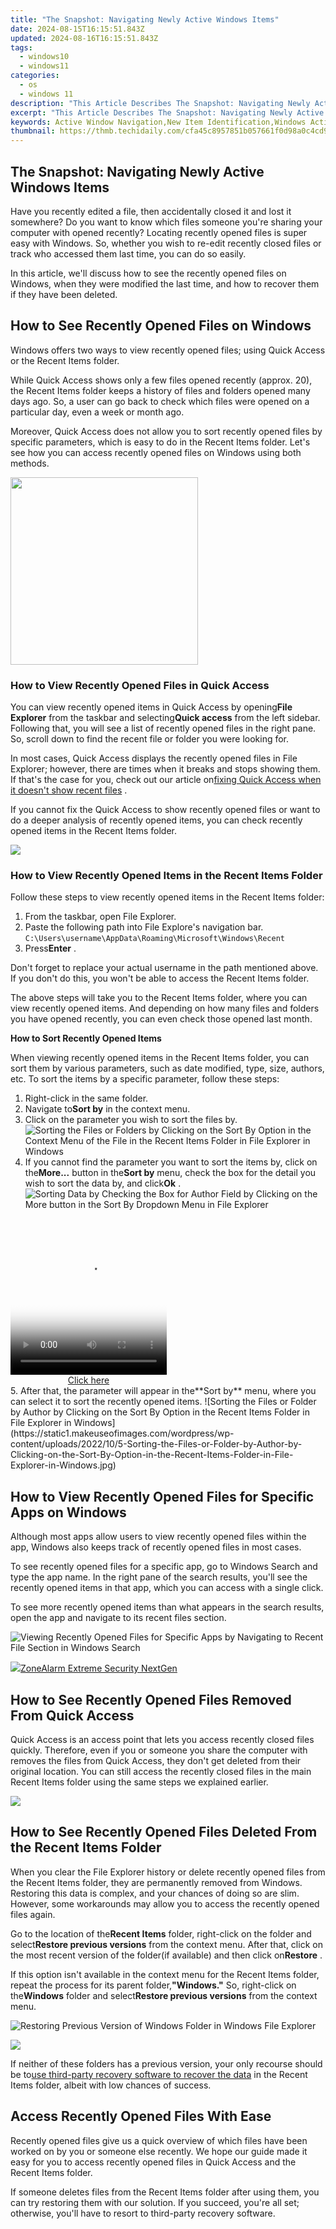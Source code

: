```yaml
---
title: "The Snapshot: Navigating Newly Active Windows Items"
date: 2024-08-15T16:15:51.843Z
updated: 2024-08-16T16:15:51.843Z
tags:
  - windows10
  - windows11
categories:
  - os
  - windows 11
description: "This Article Describes The Snapshot: Navigating Newly Active Windows Items"
excerpt: "This Article Describes The Snapshot: Navigating Newly Active Windows Items"
keywords: Active Window Navigation,New Item Identification,Windows Activity Guide,Snappy Window Insight,Activated Windows Info,New Window Engagement,Navigate Snapshots Quickly
thumbnail: https://thmb.techidaily.com/cfa45c8957851b057661f0d98a0c4cd9830d27a0c465cacef45307df647411ca.jpg
---
```


## The Snapshot: Navigating Newly Active Windows Items

 Have you recently edited a file, then accidentally closed it and lost it somewhere? Do you want to know which files someone you're sharing your computer with opened recently? Locating recently opened files is super easy with Windows. So, whether you wish to re-edit recently closed files or track who accessed them last time, you can do so easily.

 In this article, we'll discuss how to see the recently opened files on Windows, when they were modified the last time, and how to recover them if they have been deleted.

## How to See Recently Opened Files on Windows

 Windows offers two ways to view recently opened files; using Quick Access or the Recent Items folder.

 While Quick Access shows only a few files opened recently (approx. 20), the Recent Items folder keeps a history of files and folders opened many days ago. So, a user can go back to check which files were opened on a particular day, even a week or month ago.

 Moreover, Quick Access does not allow you to sort recently opened files by specific parameters, which is easy to do in the Recent Items folder. Let's see how you can access recently opened files on Windows using both methods.

<!-- affiliate ads begin -->
<a href="https://coinrule.sjv.io/c/5597632/1958374/18409" target="_top" id="1958374"><img src="//a.impactradius-go.com/display-ad/18409-1958374" border="0" alt="" width="300" height="300"/></a><img height="0" width="0" src="https://imp.pxf.io/i/5597632/1958374/18409" style="position:absolute;visibility:hidden;" border="0" />
<!-- affiliate ads end -->
### How to View Recently Opened Files in Quick Access

 You can view recently opened items in Quick Access by opening**File Explorer** from the taskbar and selecting**Quick access** from the left sidebar. Following that, you will see a list of recently opened files in the right pane. So, scroll down to find the recent file or folder you were looking for.

 In most cases, Quick Access displays the recently opened files in File Explorer; however, there are times when it breaks and stops showing them. If that's the case for you, check out our article on[fixing Quick Access when it doesn't show recent files](https://www.makeuseof.com/windows-11-fix-quick-access-not-showing-recent-files/) .

 If you cannot fix the Quick Access to show recently opened files or want to do a deeper analysis of recently opened items, you can check recently opened items in the Recent Items folder.

<!-- affiliate ads begin -->
<a href="https://secure.2checkout.com/order/checkout.php?PRODS=3727260&QTY=1&AFFILIATE=108875&CART=1"><img src="http://www.aiseesoft.com/avangate/30p/banner.jpg" border="0"></a>
<!-- affiliate ads end -->
### How to View Recently Opened Items in the Recent Items Folder

 Follow these steps to view recently opened items in the Recent Items folder:

1. From the taskbar, open File Explorer.
2. Paste the following path into File Explore's navigation bar.  
`C:\Users\username\AppData\Roaming\Microsoft\Windows\Recent`
3. Press**Enter** .

 Don't forget to replace your actual username in the path mentioned above. If you don't do this, you won't be able to access the Recent Items folder.

 The above steps will take you to the Recent Items folder, where you can view recently opened items. And depending on how many files and folders you have opened recently, you can even check those opened last month.

**How to Sort Recently Opened Items**

 When viewing recently opened items in the Recent Items folder, you can sort them by various parameters, such as date modified, type, size, authors, etc. To sort the items by a specific parameter, follow these steps:

1. Right-click in the same folder.
2. Navigate to**Sort by** in the context menu.
3. Click on the parameter you wish to sort the files by.  
![Sorting the Files or Folders by Clicking on the Sort By Option in the Context Menu of the File in the Recent Items Folder in File Explorer in Windows](https://static1.makeuseofimages.com/wordpress/wp-content/uploads/2022/10/3-Sorting-the-Files-or-Folders-by-Clicking-on-the-Sort-By-Option-in-the-Context-Menu-of-the-File-in-the-Recent-Items-Folder-in-File-Explorer-in-Windows.jpg)
4. If you cannot find the parameter you want to sort the items by, click on the**More...** button in the**Sort by** menu, check the box for the detail you wish to sort the data by, and click**Ok** .  
![Sorting Data by Checking the Box for Author Field by Clicking on the More button in the Sort By Dropdown Menu in File Explorer](https://static1.makeuseofimages.com/wordpress/wp-content/uploads/2022/10/4-Sorting-Data-by-Checking-the-Box-for-Author-Field-by-Clicking-on-the-More-button-in-the-Sort-By-Dropdown-Menu-in-File-Explorer.jpg)
<!-- affiliate ads begin -->
<span id="1997795">
					<video width="250" height="250" style="cursor:pointer"
           poster="//a.impactradius-go.com/display-clicktoplayimage/1997795.jpeg"
           onclick="if(!this.playClicked){this.play();this.setAttribute('controls',true);this.playClicked=true;}">
	   <source src="//a.impactradius-go.com/display-ad/23621-1997795">
	   <img src="//a.impactradius-go.com/display-clicktoplayimage/1997795.jpeg" style="border: none; height: 100%; width: 100%; object-fit: contain">
	</video>
	<div style="width:250px;text-align:center"><a href="javascript:window.open(decodeURIComponent('https%3A%2F%2Fproteahair.pxf.io%2Fc%2F5597632%2F1997795%2F23621'), '_blank');void(0);">Click here</a></div>
</span>
<img height="0" width="0" src="https://imp.pxf.io/i/5597632/1997795/23621" style="position:absolute;visibility:hidden;" border="0" />
<!-- affiliate ads end -->
5. After that, the parameter will appear in the**Sort by** menu, where you can select it to sort the recently opened items.  
![Sorting the Files or Folder by Author by Clicking on the Sort By Option in the Recent Items Folder in File Explorer in Windows](https://static1.makeuseofimages.com/wordpress/wp-content/uploads/2022/10/5-Sorting-the-Files-or-Folder-by-Author-by-Clicking-on-the-Sort-By-Option-in-the-Recent-Items-Folder-in-File-Explorer-in-Windows.jpg)

## How to View Recently Opened Files for Specific Apps on Windows

 Although most apps allow users to view recently opened files within the app, Windows also keeps track of recently opened files in most cases.

 To see recently opened files for a specific app, go to Windows Search and type the app name. In the right pane of the search results, you'll see the recently opened items in that app, which you can access with a single click.

 To see more recently opened items than what appears in the search results, open the app and navigate to its recent files section.

![Viewing Recently Opened Files for Specific Apps by Navigating to Recent File Section in Windows Search](https://static1.makeuseofimages.com/wordpress/wp-content/uploads/2022/10/6-Viewing-Recently-Opened-Files-for-Specific-Apps-by-Navigating-to-Recent-File-Section-in-Windows-Search.jpg)
<!-- affiliate ads begin -->
<a href="https://estore.zonealarm.com/order/checkout.php?PRODS=36245101&QTY=1&AFFILIATE=108875&CART=1"><img src="https://sc1.checkpoint.com/sc1/za/images/boxes/zang_box_trust.png" border="0">ZoneAlarm Extreme Security NextGen</a>
<!-- affiliate ads end -->

## How to See Recently Opened Files Removed From Quick Access

 Quick Access is an access point that lets you access recently closed files quickly. Therefore, even if you or someone you share the computer with removes the files from Quick Access, they don't get deleted from their original location. You can still access the recently closed files in the main Recent Items folder using the same steps we explained earlier.

<!-- affiliate ads begin -->
<a href="https://secure.2checkout.com/order/checkout.php?PRODS=3851691&QTY=1&AFFILIATE=108875&CART=1"><img src="http://www.aiseesoft.com/avangate/30p/banner.jpg" border="0"></a>
<!-- affiliate ads end -->
## How to See Recently Opened Files Deleted From the Recent Items Folder

 When you clear the File Explorer history or delete recently opened files from the Recent Items folder, they are permanently removed from Windows. Restoring this data is complex, and your chances of doing so are slim. However, some workarounds may allow you to access the recently opened files again.

 Go to the location of the**Recent Items** folder, right-click on the folder and select**Restore previous versions** from the context menu. After that, click on the most recent version of the folder(if available) and then click on**Restore** .

 If this option isn't available in the context menu for the Recent Items folder, repeat the process for its parent folder,**"Windows."** So, right-click on the**Windows** folder and select**Restore previous versions** from the context menu.

![Restoring Previous Version of Windows Folder in Windows File Explorer](https://static1.makeuseofimages.com/wordpress/wp-content/uploads/2022/10/Restoring-Previous-Version-of-Windows-Folder-in-Windows-File-Explorer.jpg)
<!-- affiliate ads begin -->
<a href="https://shop.incomedia.eu/order/checkout.php?PRODS=12730965&QTY=1&AFFILIATE=108875&CART=1"><img src="https://incomedia.eu/files/images/affiliates/w5/03_WBSX5_728x90_red_CTA.jpg" border="0"></a>
<!-- affiliate ads end -->

 If neither of these folders has a previous version, your only recourse should be to[use third-party recovery software to recover the data](https://www.makeuseof.com/windows-best-data-recovery-tools-guides/) in the Recent Items folder, albeit with low chances of success.

## Access Recently Opened Files With Ease

 Recently opened files give us a quick overview of which files have been worked on by you or someone else recently. We hope our guide made it easy for you to access recently opened files in Quick Access and the Recent Items folder.

 If someone deletes files from the Recent Items folder after using them, you can try restoring them with our solution. If you succeed, you're all set; otherwise, you'll have to resort to third-party recovery software.


<ins class="adsbygoogle"
     style="display:block"
     data-ad-format="autorelaxed"
     data-ad-client="ca-pub-7571918770474297"
     data-ad-slot="1223367746"></ins>



<ins class="adsbygoogle"
     style="display:block"
     data-ad-client="ca-pub-7571918770474297"
     data-ad-slot="8358498916"
     data-ad-format="auto"
     data-full-width-responsive="true"></ins>


